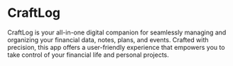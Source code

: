 # CraftLog
CraftLog is your all-in-one digital companion for seamlessly managing and organizing your financial data, notes, plans, and events. Crafted with precision, this app offers a user-friendly experience that empowers you to take control of your financial life and personal projects.
